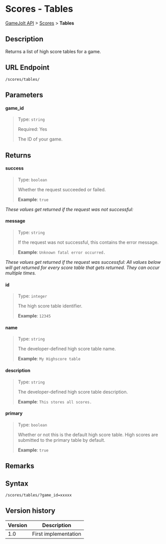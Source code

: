 # Scores - Tables

[GameJolt API](../index.md) > [Scores](index.md) > __Tables__

## Description

Returns a list of high score tables for a game.

## URL Endpoint

```
/scores/tables/
```

## Parameters

#### game_id
> Type: `string`
>
> Required: Yes
>
> The ID of your game.

## Returns

#### success
> Type: `boolean`
>
> Whether the request succeeded or failed.
>
> __Example__: `true`

_These values get returned if the request was not successful:_

#### message
> Type: `string`
>
> If the request was not successful, this contains the error message.
>
> __Example__: `Unknown fatal error occurred.`

_These values get returned if the request was successful:_
_All values below will get returned for every score table that gets returned. They can occur multiple times._

#### id
> Type: `integer`
>
> The high score table identifier.
>
> __Example__: `12345`

#### name
> Type: `string`
>
> The developer-defined high score table name.
>
> __Example__: `My Highscore table`

#### description
> Type: `string`
>
> The developer-defined high score table description.
>
> __Example__: `This stores all scores.`

#### primary
> Type: `boolean`
>
> Whether or not this is the default high score table. High scores are submitted to the primary table by default.
>
> __Example__: `true`

## Remarks

## Syntax

```
/scores/tables/?game_id=xxxxx
```

## Version history

Version		 | Description
---			 | ---
1.0			 | First implementation
